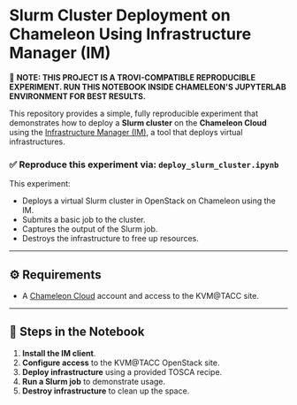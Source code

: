 # Slurm Cluster Deployment on Chameleon Using Infrastructure Manager (IM)

📌 **NOTE: THIS PROJECT IS A TROVI-COMPATIBLE REPRODUCIBLE EXPERIMENT. RUN THIS NOTEBOOK INSIDE CHAMELEON'S JUPYTERLAB ENVIRONMENT FOR BEST RESULTS.**

This repository provides a simple, fully reproducible experiment that demonstrates how to deploy a **Slurm cluster** on the **Chameleon Cloud** using the [Infrastructure Manager (IM)](https://imdocs.readthedocs.io/en/devel/gstarted.html#im-client-tool), a tool that deploys virtual infrastructures.

### ✅ Reproduce this experiment via: `deploy_slurm_cluster.ipynb`

This experiment:
- Deploys a virtual Slurm cluster in OpenStack on Chameleon using the IM.
- Submits a basic job to the cluster.
- Captures the output of the Slurm job.
- Destroys the infrastructure to free up resources.

---

## ⚙️ Requirements

- A [Chameleon Cloud](https://chameleoncloud.org/) account and access to the KVM@TACC site.

---

## 🚀 Steps in the Notebook

1. **Install the IM client**.
2. **Configure access** to the KVM@TACC OpenStack site.
3. **Deploy infrastructure** using a provided TOSCA recipe.
4. **Run a Slurm job** to demonstrate usage.
5. **Destroy infrastructure** to clean up the space.